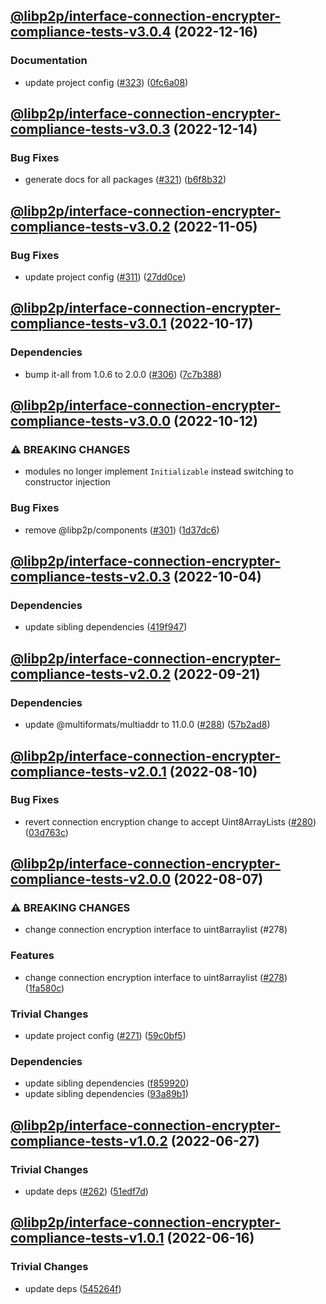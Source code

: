 ## [@libp2p/interface-connection-encrypter-compliance-tests-v3.0.4](https://github.com/libp2p/js-libp2p-interfaces/compare/@libp2p/interface-connection-encrypter-compliance-tests-v3.0.3...@libp2p/interface-connection-encrypter-compliance-tests-v3.0.4) (2022-12-16)


### Documentation

* update project config ([#323](https://github.com/libp2p/js-libp2p-interfaces/issues/323)) ([0fc6a08](https://github.com/libp2p/js-libp2p-interfaces/commit/0fc6a08e9cdcefe361fe325281a3a2a03759ff59))

## [@libp2p/interface-connection-encrypter-compliance-tests-v3.0.3](https://github.com/libp2p/js-libp2p-interfaces/compare/@libp2p/interface-connection-encrypter-compliance-tests-v3.0.2...@libp2p/interface-connection-encrypter-compliance-tests-v3.0.3) (2022-12-14)


### Bug Fixes

* generate docs for all packages ([#321](https://github.com/libp2p/js-libp2p-interfaces/issues/321)) ([b6f8b32](https://github.com/libp2p/js-libp2p-interfaces/commit/b6f8b32a920c15a28fe021e6050e31aaae89d518))

## [@libp2p/interface-connection-encrypter-compliance-tests-v3.0.2](https://github.com/libp2p/js-libp2p-interfaces/compare/@libp2p/interface-connection-encrypter-compliance-tests-v3.0.1...@libp2p/interface-connection-encrypter-compliance-tests-v3.0.2) (2022-11-05)


### Bug Fixes

* update project config ([#311](https://github.com/libp2p/js-libp2p-interfaces/issues/311)) ([27dd0ce](https://github.com/libp2p/js-libp2p-interfaces/commit/27dd0ce3c249892ac69cbb24ddaf0b9f32385e37))

## [@libp2p/interface-connection-encrypter-compliance-tests-v3.0.1](https://github.com/libp2p/js-libp2p-interfaces/compare/@libp2p/interface-connection-encrypter-compliance-tests-v3.0.0...@libp2p/interface-connection-encrypter-compliance-tests-v3.0.1) (2022-10-17)


### Dependencies

* bump it-all from 1.0.6 to 2.0.0 ([#306](https://github.com/libp2p/js-libp2p-interfaces/issues/306)) ([7c7b388](https://github.com/libp2p/js-libp2p-interfaces/commit/7c7b3882e33a064b8e5588d6befd823360347464))

## [@libp2p/interface-connection-encrypter-compliance-tests-v3.0.0](https://github.com/libp2p/js-libp2p-interfaces/compare/@libp2p/interface-connection-encrypter-compliance-tests-v2.0.3...@libp2p/interface-connection-encrypter-compliance-tests-v3.0.0) (2022-10-12)


### ⚠ BREAKING CHANGES

* modules no longer implement `Initializable` instead switching to constructor injection

### Bug Fixes

* remove @libp2p/components ([#301](https://github.com/libp2p/js-libp2p-interfaces/issues/301)) ([1d37dc6](https://github.com/libp2p/js-libp2p-interfaces/commit/1d37dc6d3197838a71895d5769ad8bba6eb38fd3))

## [@libp2p/interface-connection-encrypter-compliance-tests-v2.0.3](https://github.com/libp2p/js-libp2p-interfaces/compare/@libp2p/interface-connection-encrypter-compliance-tests-v2.0.2...@libp2p/interface-connection-encrypter-compliance-tests-v2.0.3) (2022-10-04)


### Dependencies

* update sibling dependencies ([419f947](https://github.com/libp2p/js-libp2p-interfaces/commit/419f9479e8bba5d0555fe20a6fb9f0cf12a82cf9))

## [@libp2p/interface-connection-encrypter-compliance-tests-v2.0.2](https://github.com/libp2p/js-libp2p-interfaces/compare/@libp2p/interface-connection-encrypter-compliance-tests-v2.0.1...@libp2p/interface-connection-encrypter-compliance-tests-v2.0.2) (2022-09-21)


### Dependencies

* update @multiformats/multiaddr to 11.0.0 ([#288](https://github.com/libp2p/js-libp2p-interfaces/issues/288)) ([57b2ad8](https://github.com/libp2p/js-libp2p-interfaces/commit/57b2ad88edfc7807311143791bc49270b1a81eaf))

## [@libp2p/interface-connection-encrypter-compliance-tests-v2.0.1](https://github.com/libp2p/js-libp2p-interfaces/compare/@libp2p/interface-connection-encrypter-compliance-tests-v2.0.0...@libp2p/interface-connection-encrypter-compliance-tests-v2.0.1) (2022-08-10)


### Bug Fixes

* revert connection encryption change to accept Uint8ArrayLists ([#280](https://github.com/libp2p/js-libp2p-interfaces/issues/280)) ([03d763c](https://github.com/libp2p/js-libp2p-interfaces/commit/03d763c1a6b168bba001783a1fb59af3f7d4e205))

## [@libp2p/interface-connection-encrypter-compliance-tests-v2.0.0](https://github.com/libp2p/js-libp2p-interfaces/compare/@libp2p/interface-connection-encrypter-compliance-tests-v1.0.2...@libp2p/interface-connection-encrypter-compliance-tests-v2.0.0) (2022-08-07)


### ⚠ BREAKING CHANGES

* change connection encryption interface to uint8arraylist (#278)

### Features

* change connection encryption interface to uint8arraylist ([#278](https://github.com/libp2p/js-libp2p-interfaces/issues/278)) ([1fa580c](https://github.com/libp2p/js-libp2p-interfaces/commit/1fa580c5a45325dc9384738e9a78a238eabb81c3))


### Trivial Changes

* update project config ([#271](https://github.com/libp2p/js-libp2p-interfaces/issues/271)) ([59c0bf5](https://github.com/libp2p/js-libp2p-interfaces/commit/59c0bf5e0b05496fca2e4902632b61bb41fad9e9))


### Dependencies

* update sibling dependencies ([f859920](https://github.com/libp2p/js-libp2p-interfaces/commit/f859920423587ae797ac90ccaa3af8bdf60ae549))
* update sibling dependencies ([93a89b1](https://github.com/libp2p/js-libp2p-interfaces/commit/93a89b1ca6d35fb5f26963ae7bb10026f3f5d45d))

## [@libp2p/interface-connection-encrypter-compliance-tests-v1.0.2](https://github.com/libp2p/js-libp2p-interfaces/compare/@libp2p/interface-connection-encrypter-compliance-tests-v1.0.1...@libp2p/interface-connection-encrypter-compliance-tests-v1.0.2) (2022-06-27)


### Trivial Changes

* update deps ([#262](https://github.com/libp2p/js-libp2p-interfaces/issues/262)) ([51edf7d](https://github.com/libp2p/js-libp2p-interfaces/commit/51edf7d9b3765a6f75c915b1483ea345d0133a41))

## [@libp2p/interface-connection-encrypter-compliance-tests-v1.0.1](https://github.com/libp2p/js-libp2p-interfaces/compare/@libp2p/interface-connection-encrypter-compliance-tests-v1.0.0...@libp2p/interface-connection-encrypter-compliance-tests-v1.0.1) (2022-06-16)


### Trivial Changes

* update deps ([545264f](https://github.com/libp2p/js-libp2p-interfaces/commit/545264f87a58394d2a7da77e93f3a596e889238f))
